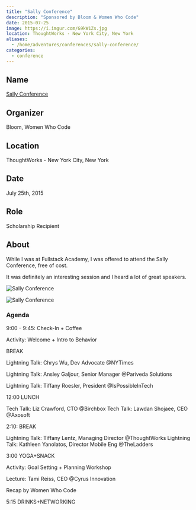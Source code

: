 ```yaml
---
title: "Sally Conference"
description: "Sponsored by Bloom & Women Who Code"
date: 2015-07-25
image: https://i.imgur.com/G9kW1Zs.jpg
location: ThoughtWorks - New York City, New York
aliases:
  - /home/adventures/conferences/sally-conference/
categories:
  - conference
---
```


## Name

[Sally Conference](https://www.thesallyconference.com/ "Sally Conference")

## Organizer

Bloom, Women Who Code

## Location

ThoughtWorks - New York City, New York

## Date

July 25th, 2015

## Role

Scholarship Recipient

## About

While I was at Fullstack Academy, I was offered to attend the Sally Conference, free of cost.

It was definitely an interesting session and I heard a lot of great speakers.

![Sally Conference](https://lh3.googleusercontent.com/7lTjit6KjNrRy81Bw9_QglkUcAdWOvx-2JKs1L3KsMuzqh5lJ45fEcRWDNvkv_Xj8tdQkuY5DPUCllDy7uJAeCoeWY_vFO7KwH5_MCAbJ37qf-u-FwOvzUypyIDzEdp19kWPhwQVB9eJu0yinqo8Q5-55n-bw15LHzM12VAl_aM75wwGolKZn-WPmoA5Td1URyp-uNVHN5mNuiuTJtQcvxWUg-QjLRB1IMrsB9625x4znhaEcf8mZhkV1kJJHLatxfGv_qbgUXmmwazk3QhyJ7factf4FlfdclGsX4lN-hIjxo1GVslwsrBO98OdMu9OK2mC0jKSavRhTifgVONAYggqvxwp9nHeK8z5py6VtEGZwj3Ci21GwSro1nLIgA7x0C2KCzf7Lr4uPYUiIHj0C6nBUdIAPiFqGGLh2g_BXD0Izi8pjtk4OOIAo9_Y3e6_0n32AfbnsqWFbJdtDzj43rFW2TX_QHgVX8-CTCjbc2w5yuH3ig103kWCgALg7EWfy2hoa8pg0d8qeNK6GboHjcWK9pYS3Q8GpEqGd27zQ1L0bGGCRWcGnG7gpFzn5b-7VtCRVLHkOGs5LXJyNoLiKsjy4HVdG5t2fn-fj_cNBkfNon-Q4pfbG_x-iN8WPa5S=w727-h969-no)

![Sally Conference](https://lh3.googleusercontent.com/Mc73HaM8CVbP1uRIA0bQ_0lew-r6wR9dVEjIq_e-fKPUF24w548uUIgVTvLCNUS9So-yzqqpNvylFlu2kxYo-Xf4JC2Eh2SQR5shK3huGqroX2XrJ-Y29SenNPzhNfsNwiFPyrNBMQHBLT-HZIL7_pM2yfpgTs8BQFthRg11GK3xQzvzoLSayJhSPLO01D-bY9BTF0qsIQ3L3eeO1uUqIUkGcnVRjBp6axBpSlzfZqyf3jfU5Xy18ai9UYQy-vnrFJ7Kib43sKuw8OaQDPfJ8bPh-660A5oEznVsKN_IjSHDBdj9iKEjXst9bUkZThknY9Sk0Vdrw5pfZNvc3wHKSoMBR93frKfKNThBJIG-osJ0ghUSETWOt4-FWN2qsIpVwUzJPWcH2boPwU1_PZP8OTkUBg7p-11oblwWl5qoCHtqx9weBMFgWxn5ZyisiVUCvMrGtxyAaV21S-20T61f_HZ4gZ1wJvcms33MdiMctT-DOK5NSiVa4NAkg3Hi4vewBe-JrhOpPYI8iFQawvTKEJ8Ss-oNFZr7u8d2VKhj5hQb4BvPDGRhjPpHksXedmNvtmDjeQ_ZvtQ1A1M0kxKkSPhMbY4Fu52QLH-5sLsIWlRc0lUTmm3VFEPFcVGuDHYm=w1292-h969-no)

### Agenda

9:00 - 9:45: Check-In + Coffee

Activity: Welcome + Intro to Behavior

BREAK

Lightning Talk: Chrys Wu, Dev Advocate @NYTimes

Lightning Talk: Ansley Galjour, Senior Manager @Pariveda Solutions

Lightning Talk: Tiffany Roesler, President @IsPossibleInTech

12:00 LUNCH

Tech Talk: Liz Crawford, CTO @Birchbox
Tech Talk: Lawdan Shojaee, CEO @Axosoft

2:10: BREAK

Lightning Talk: Tiffany Lentz, Managing Director @ThoughtWorks
Lightning Talk: Kathleen Yanolatos, Director Mobile Eng @TheLadders

3:00 YOGA+SNACK

Activity: Goal Setting + Planning Workshop

Lecture: Tami Reiss, CEO @Cyrus Innovation

Recap by Women Who Code

5:15 DRINKS+NETWORKING
